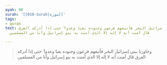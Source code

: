 ```yaml
---
ayah: 90
surah: '[[010-Surah|سورة]]'
tags:
- quran
text: وجاوزنا ببني إسرائيل البحر فأتبعهم فرعون وجنوده بغيا وعدوا ۖ حتى إذا أدركه الغرق
  قال آمنت أنه لا إله إلا الذي آمنت به بنو إسرائيل وأنا من المسلمين

---
```

> وجاوزنا ببني إسرائيل البحر فأتبعهم فرعون وجنوده بغيا وعدوا ۖ حتى إذا أدركه الغرق قال آمنت أنه لا إله إلا الذي آمنت به بنو إسرائيل وأنا من المسلمين
